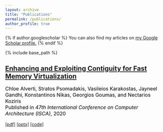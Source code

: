 ```yaml
---
layout: archive
title: "Publications"
permalink: /publications/
author_profile: true
---
```


{% if author.googlescholar %}
  You can also find my articles on <u><a href="{{author.googlescholar}}">my Google Scholar profile</a>.</u>
{% endif %}

{% include base_path %}

## [Enhancing and Exploiting Contiguity for Fast Memory Virtualization](/publications/isca2020-contiguity)

<p style="color:black;font-size:16px;"> Chloe Alverti, Stratos Psomadakis, Vasileios Karakostas, Jayneel Gandhi, 
Konstantinos Nikas, Georgios Goumas, and Nectarios Koziris
<br/>Published in <i>47th International Conference on Computer Architecture (ISCA)</i>, 2020 </p>

[[pdf]](https://cslab.ece.ntua.gr/~xalverti/papers/isca20_enhancing_and_exploiting_contiguity.pdf) [[pptx]](https://cslab.ece.ntua.gr/~xalverti/papers/isca20_enhancing_and_exploiting_contiguity.pptx) [[code]](www.github.com/cslab-ntua/contiguity-isca2020.git) 
